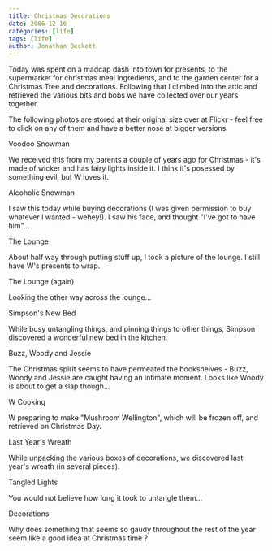```yaml
---
title: Christmas Decorations
date: 2006-12-16
categories: [life]
tags: [life]
author: Jonathan Beckett
---
```


Today was spent on a madcap dash into town for presents, to the supermarket for christmas meal ingredients, and to the garden center for a Christmas Tree and decorations. Following that I climbed into the attic and retrieved the various bits and bobs we have collected over our years together.

The following photos are stored at their original size over at Flickr - feel free to click on any of them and have a better nose at bigger versions.

Voodoo Snowman

We received this from my parents a couple of years ago for Christmas - it's made of wicker and has fairy lights inside it. I think it's posessed by something evil, but W loves it.

Alcoholic Snowman

I saw this today while buying decorations (I was given permission to buy whatever I wanted - wehey!). I saw his face, and thought "I've got to have him"...

The Lounge

About half way through putting stuff up, I took a picture of the lounge. I still have W's presents to wrap.

The Lounge (again)

Looking the other way across the lounge...

Simpson's New Bed

While busy untangling things, and pinning things to other things, Simpson discovered a wonderful new bed in the kitchen.

Buzz, Woody and Jessie

The Christmas spirit seems to have permeated the bookshelves - Buzz, Woody and Jessie are caught having an intimate moment. Looks like Woody is about to get a slap though...

W Cooking

W preparing to make "Mushroom Wellington", which will be frozen off, and retrieved on Christmas Day.

Last Year's Wreath

While unpacking the various boxes of decorations, we discovered last year's wreath (in several pieces).

Tangled Lights

You would not believe how long it took to untangle them...

Decorations

Why does something that seems so gaudy throughout the rest of the year seem like a good idea at Christmas time ?